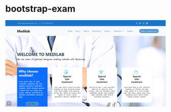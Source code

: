 # bootstrap-exam
<a href="file:///C:/Users/SOUMYA/Desktop/Bootstrap%20Exams/Bootstrap%20Exams/index.html"><img src="output.png"></a>
